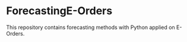 # ForecastingE-Orders
This repository contains forecasting methods with Python applied on E-Orders. 
